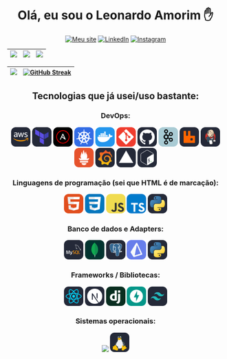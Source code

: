 <div align="center">

# Olá, eu sou o Leonardo Amorim ✋

</div>

<div align="center">

[![Meu site](https://img.shields.io/website?label=lndlabs.com&style=for-the-badge&url=https://lndlabs.com/)](https://lndlabs.com)
[![LinkedIn](https://img.shields.io/badge/LinkedIn-0077B5?style=for-the-badge&logo=linkedin&logoColor=white)](https://www.linkedin.com/in/leonardo-almeida-reis-amorim/)
[![Instagram](https://img.shields.io/badge/Instagram-E4405F?style=for-the-badge&logo=instagram&logoColor=white)](https://instagram.com/oleonardoalmeida)

</div>

<div align="center">

  | ![](http://github-profile-summary-cards.vercel.app/api/cards/stats?username=oleonardoalmeida&theme=nord_dark) | ![](http://github-profile-summary-cards.vercel.app/api/cards/repos-per-language?username=oleonardoalmeida&theme=nord_dark) | ![](http://github-profile-summary-cards.vercel.app/api/cards/productive-time?username=oleonardoalmeida&theme=nord_dark&utcOffset=8) |
| :-: | :-: | :-: |

  | ![](http://github-profile-summary-cards.vercel.app/api/cards/profile-details?username=oleonardoalmeida&theme=nord_dark) | [![GitHub Streak](https://github-readme-streak-stats.herokuapp.com?user=oleonardoalmeida&theme=nord)](https://git.io/streak-stats) |
| :-: | :-: |
  
</div>
<div align="center">

## Tecnologias que já usei/uso bastante:

</div>
<div align="center">

### DevOps:

</div>

<div align="center" style="display: inline_block;">
  <img width="45" src="https://raw.githubusercontent.com/tandpfun/skill-icons/main/icons/AWS-Dark.svg" />
  <img width="45" src="https://raw.githubusercontent.com/tandpfun/skill-icons/main/icons/Terraform-Dark.svg" />
  <img width="45" src="https://raw.githubusercontent.com/tandpfun/skill-icons/main/icons/Ansible.svg" />
  <img width="45" src="https://raw.githubusercontent.com/tandpfun/skill-icons/main/icons/Kubernetes.svg" />
  <img width="45" src="https://raw.githubusercontent.com/tandpfun/skill-icons/main/icons/Docker.svg" />
  <img width="45" src="https://raw.githubusercontent.com/tandpfun/skill-icons/main/icons/Git.svg" />
  <img width="45" src="https://raw.githubusercontent.com/tandpfun/skill-icons/main/icons/Github-Dark.svg" />
  <img width="45" src="https://raw.githubusercontent.com/tandpfun/skill-icons/main/icons/Kafka.svg" />
  <img width="45" src="https://raw.githubusercontent.com/tandpfun/skill-icons/main/icons/RabbitMQ-Dark.svg" />
  <img width="45" src="https://raw.githubusercontent.com/tandpfun/skill-icons/main/icons/Jenkins-Dark.svg" />
  <img width="45" src="https://raw.githubusercontent.com/tandpfun/skill-icons/main/icons/Prometheus.svg" />
  <img width="45" src="https://raw.githubusercontent.com/tandpfun/skill-icons/main/icons/Grafana-Dark.svg" />
  <img width="45" src="https://raw.githubusercontent.com/tandpfun/skill-icons/main/icons/Vercel-Dark.svg" />
  <img width="45" src="https://raw.githubusercontent.com/tandpfun/skill-icons/main/icons/Bash-Dark.svg" />
</div>
<div align="center">

### Linguagens de programação (sei que HTML é de marcação):

</div>
<div align="center" style="display: inline_block">
  <img width="45" src="https://raw.githubusercontent.com/tandpfun/skill-icons/65dea6c4eaca7da319e552c09f4cf5a9a8dab2c8/icons/HTML.svg" />
  <img width="45" src="https://raw.githubusercontent.com/tandpfun/skill-icons/65dea6c4eaca7da319e552c09f4cf5a9a8dab2c8/icons/CSS.svg" />
  <img width="45" src="https://raw.githubusercontent.com/tandpfun/skill-icons/65dea6c4eaca7da319e552c09f4cf5a9a8dab2c8/icons/JavaScript.svg" />
  <img width="45" src="https://raw.githubusercontent.com/tandpfun/skill-icons/65dea6c4eaca7da319e552c09f4cf5a9a8dab2c8/icons/TypeScript.svg" />
  <img width="45" src="https://raw.githubusercontent.com/tandpfun/skill-icons/65dea6c4eaca7da319e552c09f4cf5a9a8dab2c8/icons/Python-Dark.svg" />
</div>
<div align="center">

### Banco de dados e Adapters:

</div>
<div align="center" style="display: inline_block">
  <img width="45" src="https://raw.githubusercontent.com/tandpfun/skill-icons/65dea6c4eaca7da319e552c09f4cf5a9a8dab2c8/icons/MySQL-Dark.svg" />
  <img width="45" src="https://raw.githubusercontent.com/tandpfun/skill-icons/65dea6c4eaca7da319e552c09f4cf5a9a8dab2c8/icons/MongoDB.svg" />
  <img width="45" src="https://raw.githubusercontent.com/tandpfun/skill-icons/65dea6c4eaca7da319e552c09f4cf5a9a8dab2c8/icons/PostgreSQL-Dark.svg" />
  <img width="45" src="https://raw.githubusercontent.com/tandpfun/skill-icons/65dea6c4eaca7da319e552c09f4cf5a9a8dab2c8/icons/Prisma.svg" />
  <img width="45" src="https://raw.githubusercontent.com/tandpfun/skill-icons/65dea6c4eaca7da319e552c09f4cf5a9a8dab2c8/icons/Python-Dark.svg" />
</div>
<div align="center">

### Frameworks / Bibliotecas:

</div>
<div align="center" style="display: inline_block">
  <img width="45" src="https://raw.githubusercontent.com/tandpfun/skill-icons/65dea6c4eaca7da319e552c09f4cf5a9a8dab2c8/icons/React-Dark.svg" />
  <img width="45" src="https://raw.githubusercontent.com/tandpfun/skill-icons/65dea6c4eaca7da319e552c09f4cf5a9a8dab2c8/icons/NextJS-Dark.svg" />
  <img width="45" src="https://raw.githubusercontent.com/tandpfun/skill-icons/65dea6c4eaca7da319e552c09f4cf5a9a8dab2c8/icons/Django.svg" />
  <img width="45" src="https://raw.githubusercontent.com/tandpfun/skill-icons/65dea6c4eaca7da319e552c09f4cf5a9a8dab2c8/icons/FastAPI.svg" />
  <img width="45" src="https://raw.githubusercontent.com/tandpfun/skill-icons/65dea6c4eaca7da319e552c09f4cf5a9a8dab2c8/icons/TailwindCSS-Dark.svg" />
</div>
<div align="center">

### Sistemas operacionais:

</div>
<div align="center" style="display: inline_block">
  <img width="45" src="https://raw.githubusercontent.com/tandpfun/skill-icons/65dea6c4eaca7da319e552c09f4cf5a9a8dab2c8/icons/Windows-Dark.svg" />
  <img width="45" src="https://raw.githubusercontent.com/tandpfun/skill-icons/65dea6c4eaca7da319e552c09f4cf5a9a8dab2c8/icons/Linux-Dark.svg" />
</div>

<!--
**oleonardoalmeida/oleonardoalmeida** is a ✨ _special_ ✨ repository because its `README.md` (this file) appears on your GitHub profile.

Here are some ideas to get you started:

- 🔭 I’m currently working on ...
- 🌱 I’m currently learning ...
- 👯 I’m looking to collaborate on ...
- 🤔 I’m looking for help with ...
- 💬 Ask me about ...
- 📫 How to reach me: ...
- 😄 Pronouns: ...
- ⚡ Fun fact: ...
-->